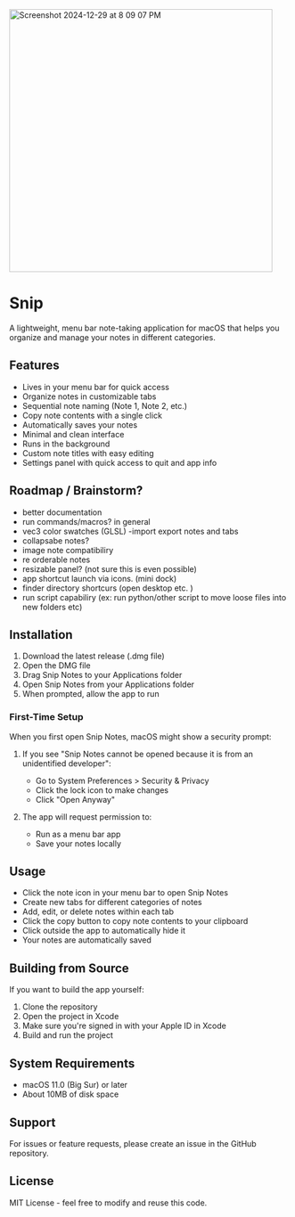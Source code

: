 
<img width="472" alt="Screenshot 2024-12-29 at 8 09 07 PM" src="https://github.com/user-attachments/assets/99d3a80d-ce79-4509-9b2d-79b473a768c9" />

# Snip

A lightweight, menu bar note-taking application for macOS that helps you organize and manage your notes in different categories.

## Features

- Lives in your menu bar for quick access
- Organize notes in customizable tabs
- Sequential note naming (Note 1, Note 2, etc.)
- Copy note contents with a single click
- Automatically saves your notes
- Minimal and clean interface
- Runs in the background
- Custom note titles with easy editing
- Settings panel with quick access to quit and app info

## Roadmap / Brainstorm?
- better documentation
- run commands/macros? in general 
- vec3 color swatches (GLSL)
-import export notes and tabs
- collapsabe notes?
- image note compatibiliry
- re orderable notes
- resizable panel? (not sure this is even possible)
- app shortcut launch via icons. (mini dock)
- finder directory shortcurs (open desktop etc. )
- run script capabiliry (ex: run python/other script to move loose files into new folders etc)


## Installation

1. Download the latest release (.dmg file)
2. Open the DMG file
3. Drag Snip Notes to your Applications folder
4. Open Snip Notes from your Applications folder
5. When prompted, allow the app to run

### First-Time Setup

When you first open Snip Notes, macOS might show a security prompt:

1. If you see "Snip Notes cannot be opened because it is from an unidentified developer":
   - Go to System Preferences > Security & Privacy
   - Click the lock icon to make changes
   - Click "Open Anyway"

2. The app will request permission to:
   - Run as a menu bar app
   - Save your notes locally

## Usage

- Click the note icon in your menu bar to open Snip Notes
- Create new tabs for different categories of notes
- Add, edit, or delete notes within each tab
- Click the copy button to copy note contents to your clipboard
- Click outside the app to automatically hide it
- Your notes are automatically saved

## Building from Source

If you want to build the app yourself:

1. Clone the repository
2. Open the project in Xcode
3. Make sure you're signed in with your Apple ID in Xcode
4. Build and run the project

## System Requirements

- macOS 11.0 (Big Sur) or later
- About 10MB of disk space

## Support

For issues or feature requests, please create an issue in the GitHub repository.

## License

MIT License - feel free to modify and reuse this code.
